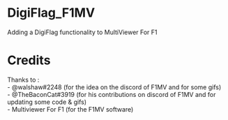 # DigiFlag_F1MV

Adding a DigiFlag functionality to MultiViewer For F1

# Credits

Thanks to :<br>
    - @walshaw#2248 (for the idea on the discord of F1MV and for some gifs)<br>
    - @TheBaconCat#3919 (for his contributions on discord of F1MV and for updating some code & gifs)<br>
    - Multiviewer For F1 (for the F1MV software)